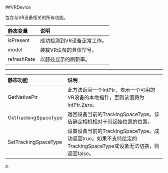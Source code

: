 ##VRDevice

包含与VR设备相关的所有功能。


|静态变量|说明|
|:--|:--|
|isPresent|成功检测到VR设备正常工作。|
|model|装载VR设备的具体型号。|
|refreshRate|以赫兹显示的刷新率。|

---

|静态功能|说明|
|:--|:--|
|GetNativePtr|此方法返回一个IntPtr，表示一个可用的VR设备的本地指针，否则该值将为IntPtr.Zero。|
|GetTrackingSpaceType|返回设备当前的TrackingSpaceType。该值确定相机相对于其起始位置的位置。|
|SetTrackingSpaceType|设置设备当前的TrackingSpaceType。成功返回true。如果不支持给定的TrackingSpaceType或设备无法切换，则返回false。|




🔚